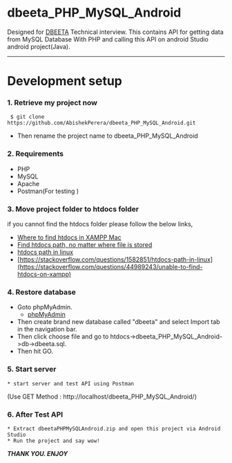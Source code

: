 # dbeeta_PHP_MySQL_Android


Designed for [DBEETA](https://www.dbeeta.it/) Technical interview.
This contains API for getting data from MySQL Database With PHP and calling this API on android Studio android project(Java).

---


# Development setup

### 1. Retrieve my project now

```git
 $ git clone https://github.com/AbishekPerera/dbeeta_PHP_MySQL_Android.git
```

   * Then rename the project name to dbeeta_PHP_MySQL_Android


### 2. Requirements

   * PHP
   * MySQL
   * Apache
   * Postman(For testing ) 
    

### 3. Move project folder to htdocs folder

   if you cannot find the htdocs folder please follow the below links,

  * [Where to find htdocs in XAMPP Mac](https://stackoverflow.com/questions/45518021/where-to-find-htdocs-in-xampp-mac)
  * [Find htdocs path, no matter where file is stored](https://stackoverflow.com/questions/5536730/find-htdocs-path-no-matter-where-file-is-stored)
  * [htdocs path in linux](https://stackoverflow.com/questions/1582851/htdocs-path-in-linux)
  * [https://stackoverflow.com/questions/1582851/htdocs-path-in-linux](https://stackoverflow.com/questions/44989243/unable-to-find-htdocs-on-xampp)

### 4. Restore database

   * Goto phpMyAdmin.
       * [phpMyAdmin](http://localhost/phpmyadmin/index.php)
   * Then create brand new database called "dbeeta" and select Import tab in the navigation bar.
   * Then click choose file and go to htdocs->dbeeta_PHP_MySQL_Android->db->dbeeta.sql.
   * Then hit GO.
   

 ### 5. Start server

    * start server and test API using Postman
   (Use GET Method :  http://localhost/dbeeta_PHP_MySQL_Android/)
    
 ### 6. After Test API
 
    * Extract dbeetaPHPMySQLAndroid.zip and open this project via Android Studio
    * Run the project and say wow!
 


***THANK YOU. ENJOY***


